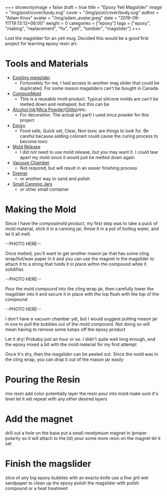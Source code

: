 +++
showonlyimage = false
draft = true
title = "Epoxy Yeti Magslider"
image = "img/post/cover/body.svg"
cover = "/img/post/cover/body.svg"
author = "Adam Knox"
avatar = "/img/adam_avatar.jpeg"
date = "2019-09-11T19:13:12+06:00"
weight = 0
categories = ["epoxy"]
tags = ["epoxy", "making", "replacement", "fix", "yeti", "tumbler", "magslider"]
+++

Lost the magslider for an yeti mug. Decided this would be a good first project for learning epoxy resin art.
<!--more-->

# Tools and Materials
* [Existing magslider](yeti.com/en_US/accessories/replacement-magslider/21070100003.html)
  * Fortunately for me, I had access to another mag slider that could be duplicated. For some reason magsliders can't be bought in Canada
* [ComposiMold](https://www.amazon.ca/gp/product/B01NBMEKWA/)
  * This is a reusable mold product. Typical silicone molds are can't be melted down and reshaped, but this can be
* [Alcohol Ink](https://www.amazon.ca/gp/product/B082G557CR)/[Mica Powder](https://www.amazon.ca/gp/product/B082QVPNZD)/[Glitter](https://www.amazon.ca/gp/product/B08DHVSNLN)/etc.
   * For decoration. The actual art part! I used mica powder for this project
* [Epoxy](https://www.amazon.ca/gp/product/B07YDZKXW2)
   * Food safe, Quick set, Clear, Non toxic are things to look for. Be careful because adding colorant could cause the curing process to become toxic
* [Mold Release](https://www.amazon.ca/gp/product/B005T6GTGO)
  * I did not need to use mold release, but you may want it. I could tear apart my mold since it would just be melted down again
* [Vacuum Chamber](https://www.amazon.ca/gp/product/B08FRD5648)
  * Not required, but will result in an easier finishing process
* [Dremel](https://www.amazon.ca/Dremel-4000-2-30-120-Volt-Variable/dp/B002L3RUVG)
  * or another way to sand and polish
* [Small Canning Jars](https://www.amazon.ca/Tebery-Canning-Regular-Chalkboard-Included)
  * or other small container

# Making the Mold
Since I have the composimold product, my first step was to take a puck of mold material, stick it in a canning jar, throw it in a pot of boiling water, and let it all melt. 

--PHOTO HERE--

Once melted, you'll want to get another mason jar that has some cling wrap/foil/wax paper in it and you can use the magnet in the magslider to attach it to a string that holds it in place within the compound while it solidifies

--PHOTO HERE--

Pour the mold compound into the cling wrap jar, then carefully lower the magslider into it and secure it in place with the top flush with the top of the compound

--PHOTO HERE--

I don't have a vacuum chamber yet, but I would suggest putting mason jar in one to pull the bubbles out of the mold compound. Not doing so will mean having to remove some lumps off the epoxy product

Let it dry! Probaby just an hour or so. I didn't quite wait long enough, and the epoxy mixed a bit with the mold material for my first attempt

Once it's dry, then the magslider can be peeled out. Since the mold was in the cling wrap, you can drop it out of the mason jar easily

# Pouring the Resin
mix resin
add color
potentially layer the resin
pour into mold
make sure it's level
let it set
repeat with any other desired layers

# Add the magnet
drill out a hole on the base
put a small neodymium magnet in (proper polarity so it will attach to the lid)
pour some more resin on the magnet
let it set

# Finish the magslider
slice of any big epoxy bubbles with an exacto knife
use a fine grit wet sandpaper to clean up the epoxy
polish the magslider with polish compound or a heat treatment